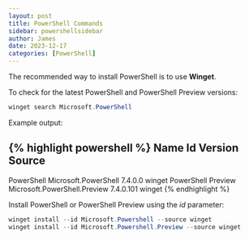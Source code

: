 ```yaml
---
layout: post
title: PowerShell Commands
sidebar: powershellsidebar
author: James
date: 2023-12-17
categories: [PowerShell]
---
```


The recommended way to install PowerShell is to use **Winget**.

To check for the latest PowerShell and PowerShell Preview versions:

~~~powershell
winget search Microsoft.PowerShell
~~~

Example output:

{% highlight powershell %}
Name               Id                           Version   Source
-----------------------------------------------------------------

PowerShell         Microsoft.PowerShell         7.4.0.0   winget
PowerShell Preview Microsoft.PowerShell.Preview 7.4.0.101 winget
{% endhighlight %}

Install PowerShell or PowerShell Preview using the _id_ parameter:

~~~powershell
winget install --id Microsoft.Powershell --source winget
winget install --id Microsoft.Powershell.Preview --source winget
~~~
